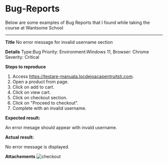 # Bug-Reports
Below are some examples of Bug Reports that I found while taking the course at Wantsome School


--------------------

**Title**
No error message for invalid username section

**Details**
Type:Bug
Priority:
Environment:Windows 11, Browser: Chrome
Severity: Critical

**Steps to reproduce**
1. Access https://testare-manuala.locdejoacapentruitsti.com.
2. Open a product from page.
3. Click on add to cart.
4. Click on view cart.
5. Click on checkout section.
6. Click on "Proceed to checkout".
7. Complete with an invalid username.

**Expected result:**

An error mesage should appear with invald username.

**Actual result:**

No error message is displayed.

**Attachements**
![checkout](https://user-images.githubusercontent.com/114156179/198036384-b76521c0-ac3d-4d6c-b790-3ead2963cb71.jpg)

